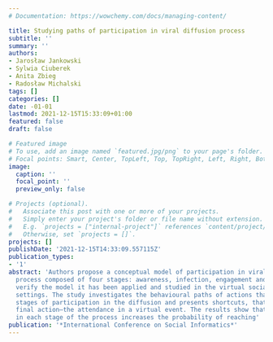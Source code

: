 ```yaml
---
# Documentation: https://wowchemy.com/docs/managing-content/

title: Studying paths of participation in viral diffusion process
subtitle: ''
summary: ''
authors:
- Jarosław Jankowski
- Sylwia Ciuberek
- Anita Zbieg
- Radosław Michalski
tags: []
categories: []
date: -01-01
lastmod: 2021-12-15T15:33:09+01:00
featured: false
draft: false

# Featured image
# To use, add an image named `featured.jpg/png` to your page's folder.
# Focal points: Smart, Center, TopLeft, Top, TopRight, Left, Right, BottomLeft, Bottom, BottomRight.
image:
  caption: ''
  focal_point: ''
  preview_only: false

# Projects (optional).
#   Associate this post with one or more of your projects.
#   Simply enter your project's folder or file name without extension.
#   E.g. `projects = ["internal-project"]` references `content/project/deep-learning/index.md`.
#   Otherwise, set `projects = []`.
projects: []
publishDate: '2021-12-15T14:33:09.557115Z'
publication_types:
- '1'
abstract: 'Authors propose a conceptual model of participation in viral diffusion
  process composed of four stages: awareness, infection, engagement and action. To
  verify the model it has been applied and studied in the virtual social chat environment
  settings. The study investigates the behavioural paths of actions that reflect the
  stages of participation in the diffusion and presents shortcuts, that lead to the
  final action–the attendance in a virtual event. The results show that the participation
  in each stage of the process increases the probability of reaching'
publication: '*International Conference on Social Informatics*'
---
```


